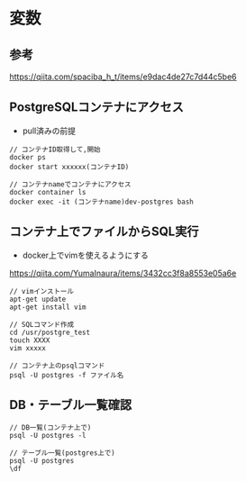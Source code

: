 # 変数

## 参考
https://qiita.com/spaciba_h_t/items/e9dac4de27c7d44c5be6

## PostgreSQLコンテナにアクセス
* pull済みの前提

```
// コンテナID取得して,開始
docker ps
docker start xxxxxx(コンテナID)

// コンテナnameでコンテナにアクセス
docker container ls
docker exec -it (コンテナname)dev-postgres bash
```


## コンテナ上でファイルからSQL実行
* docker上でvimを使えるようにする

https://qiita.com/YumaInaura/items/3432cc3f8a8553e05a6e


```
// vimインストール
apt-get update
apt-get install vim

// SQLコマンド作成
cd /usr/postgre_test
touch XXXX
vim xxxxx

// コンテナ上のpsqlコマンド
psql -U postgres -f ファイル名

```


## DB・テーブル一覧確認

```
// DB一覧(コンテナ上で)
psql -U postgres -l

// テーブル一覧(postgres上で)
psql -U postgres
\df
```
